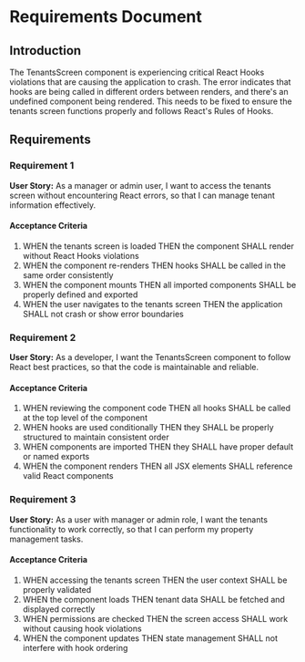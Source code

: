 # Requirements Document

## Introduction

The TenantsScreen component is experiencing critical React Hooks violations that are causing the application to crash. The error indicates that hooks are being called in different orders between renders, and there's an undefined component being rendered. This needs to be fixed to ensure the tenants screen functions properly and follows React's Rules of Hooks.

## Requirements

### Requirement 1

**User Story:** As a manager or admin user, I want to access the tenants screen without encountering React errors, so that I can manage tenant information effectively.

#### Acceptance Criteria

1. WHEN the tenants screen is loaded THEN the component SHALL render without React Hooks violations
2. WHEN the component re-renders THEN hooks SHALL be called in the same order consistently
3. WHEN the component mounts THEN all imported components SHALL be properly defined and exported
4. WHEN the user navigates to the tenants screen THEN the application SHALL not crash or show error boundaries

### Requirement 2

**User Story:** As a developer, I want the TenantsScreen component to follow React best practices, so that the code is maintainable and reliable.

#### Acceptance Criteria

1. WHEN reviewing the component code THEN all hooks SHALL be called at the top level of the component
2. WHEN hooks are used conditionally THEN they SHALL be properly structured to maintain consistent order
3. WHEN components are imported THEN they SHALL have proper default or named exports
4. WHEN the component renders THEN all JSX elements SHALL reference valid React components

### Requirement 3

**User Story:** As a user with manager or admin role, I want the tenants functionality to work correctly, so that I can perform my property management tasks.

#### Acceptance Criteria

1. WHEN accessing the tenants screen THEN the user context SHALL be properly validated
2. WHEN the component loads THEN tenant data SHALL be fetched and displayed correctly
3. WHEN permissions are checked THEN the screen access SHALL work without causing hook violations
4. WHEN the component updates THEN state management SHALL not interfere with hook ordering
